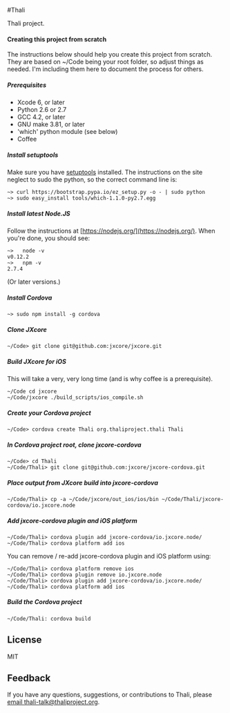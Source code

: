 #Thali

Thali project.

#### Creating this project from scratch
The instructions below should help you create this project from scratch. They are based 
on ~/Code being your root folder, so adjust things as needed. I'm including them here to
document the process for others. 

##### Prerequisites
* Xcode 6, or later
* Python 2.6 or 2.7
* GCC 4.2, or later
* GNU make 3.81, or later
* 'which' python module (see below)
* Coffee

##### Install setuptools
Make sure you have [setuptools](https://pypi.python.org/pypi/setuptools) installed. The 
instructions on the site neglect to sudo the python, so the correct command line is:
```
~> curl https://bootstrap.pypa.io/ez_setup.py -o - | sudo python
~> sudo easy_install tools/which-1.1.0-py2.7.egg
```

##### Install latest Node.JS
Follow the instructions at [https://nodejs.org/](https://nodejs.org/). When you're done, you should see:
```
~>   node -v
v0.12.2
~>   npm -v
2.7.4
```
(Or later versions.)

##### Install Cordova
```
~> sudo npm install -g cordova
```

##### Clone JXcore
```
~/Code> git clone git@github.com:jxcore/jxcore.git
```
 
##### Build JXcore for iOS
This will take a very, very long time (and is why coffee is a prerequisite). 
```
~/Code cd jxcore
~/Code/jxcore ./build_scripts/ios_compile.sh
```

##### Create your Cordova project
```
~/Code> cordova create Thali org.thaliproject.thali Thali
```

##### In Cordova project root, clone jxcore-cordova
```
~/Code> cd Thali
~/Code/Thali> git clone git@github.com:jxcore/jxcore-cordova.git
```

##### Place output from JXcore build into jxcore-cordova
```
~/Code/Thali> cp -a ~/Code/jxcore/out_ios/ios/bin ~/Code/Thali/jxcore-cordova/io.jxcore.node
```

##### Add jxcore-cordova plugin and iOS platform
```
~/Code/Thali> cordova plugin add jxcore-cordova/io.jxcore.node/
~/Code/Thali> cordova platform add ios
```
You can remove / re-add jxcore-cordova plugin and iOS platform using:
```
~/Code/Thali> cordova platform remove ios
~/Code/Thali> cordova plugin remove io.jxcore.node
~/Code/Thali> cordova plugin add jxcore-cordova/io.jxcore.node/
~/Code/Thali> cordova platform add ios
```

##### Build the Cordova project
```
~/Code/Thali: cordova build
```


License
-------
MIT

Feedback
--------
If you have any questions, suggestions, or contributions to Thali, please [email thali-talk@thaliproject.org](mailto:thali-talk@thaliproject.org).